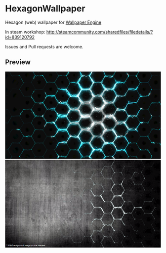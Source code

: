 # HexagonWallpaper
Hexagon (web) wallpaper for [Wallpaper Engine](http://store.steampowered.com/app/431960/Wallpaper_Engine/)

In steam workshop:
http://steamcommunity.com/sharedfiles/filedetails/?id=839120792

Issues and Pull requests are welcome.

## Preview
![](/preview/Hexagons.png)
![](/preview/Hexagons2.png)
